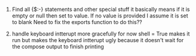1. Find all {$:-} statements and other special stuff it basically means if it is 
empty or null then set to value. If no value is provided I assume it is set to blank
Need to fix the exports function to do this??

2. handle keyboard intterupt more gracefully for now shell = True makes it run but makes
the keyboard intterupt ugly because it doesn't wait for the compose output to finish printing
